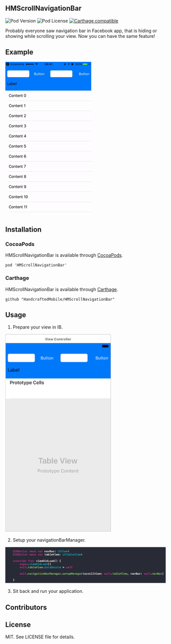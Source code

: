 __HMScrollNavigationBar__
-----

![Pod Version](https://img.shields.io/cocoapods/v/HMScrollNavigationBar.svg)
![Pod License](https://img.shields.io/badge/license-MIT-blue.svg)
[![Carthage compatible](https://img.shields.io/badge/Carthage-compatible-4BC51D.svg?style=flat)](https://github.com/Carthage/Carthage)

Probably everyone saw navigation bar in Facebook app, that is hiding or showing while scrolling your view. Now you can have the same feature!

## Example

![Scroll!!](resources/scroll.gif)

## Installation

### CocoaPods

HMScrollNavigationBar is available through [CocoaPods](http://cocoapods.org).

	pod 'HMScrollNavigationBar'

### Carthage

HMScrollNavigationBar is available through [Carthage](https://github.com/Carthage/Carthage).
	
	github "HandcraftedMobile/HMScrollNavigationBar"


## Usage

1. Prepare your view in IB.

![InterfaceBuilder](resources/interface_builder.png)

2. Setup your navigationBarManager.

![CodeExample!!](resources/code_example.png)

3. Sit back and run your application.

## Contributors


## License

MIT. See LICENSE file for details.